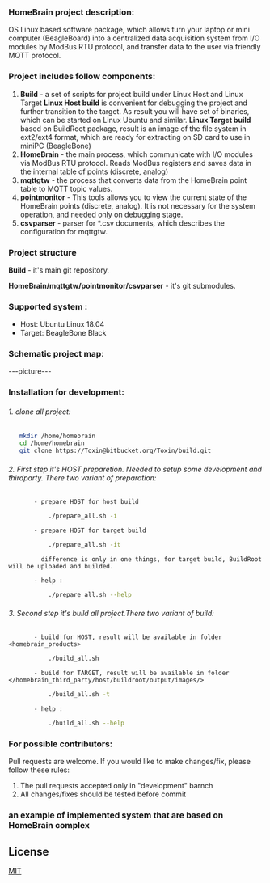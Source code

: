 
### HomeBrain project description:

OS Linux based software package, which allows turn your laptop or mini computer (BeagleBoard) into a centralized 
data acquisition system from I/O modules by ModBus RTU protocol, and transfer data to the user via friendly MQTT protocol.

### Project includes follow components:

1. **Build**        - a set of scripts for project build under Linux Host and Linux Target
                      **Linux Host build** is convenient for debugging the project and further transition to the target.
                      As result you will have set of binaries, which can be started on Linux Ubuntu and similar.
                      **Linux Target build** based on BuildRoot package, result is an image of the file system
                      in ext2/ext4 format, which are ready for extracting on SD card to use in miniPC (BeagleBone)
2. **HomeBrain**    - the main process, which communicate with I/O modules via ModBus RTU protocol.
                      Reads ModBus registers and saves data in the internal table of points (discrete, analog)
3. **mqttgtw**      - the process that converts data from the HomeBrain point table to MQTT topic values.
4. **pointmonitor** - This tools allows you to view the current state of the HomeBrain points (discrete, analog). 
                      It is not necessary for the system operation, and needed only on debugging stage.
5. **csvparser**    - parser for *.csv documents, which describes the configuration for mqttgtw.

### Project structure

**Build** - it's main git repository.

**HomeBrain/mqttgtw/pointmonitor/csvparser** - it's git submodules.

### Supported system :

*   Host: Ubuntu Linux 18.04 
*   Target: BeagleBone Black 

### Schematic project map:

---picture---


### Installation for development:

######  1. clone all project:

```bash
   mkdir /home/homebrain
   cd /home/homebrain
   git clone https://Toxin@bitbucket.org/Toxin/build.git
```

######  2. First step it's HOST preparetion. Needed to setup some development and thirdparty. There two variant of preparation:
           - prepare HOST for host build     

```bash
           ./prepare_all.sh -i
```

           - prepare HOST for target build
```bash
           ./prepare_all.sh -it
```
             difference is only in one things, for target build, BuildRoot will be uploaded and builded.

           - help :
```bash
           ./prepare_all.sh --help
```

######  3. Second step it's build all project.There two variant of build:

           - build for HOST, result will be available in folder <homebrain_products>
```bash
           ./build_all.sh
```

           - build for TARGET, result will be available in folder </homebrain_third_party/host/buildroot/output/images/>
```bash
           ./build_all.sh -t
```

           - help :
```bash
           ./build_all.sh --help
```

### For possible contributors:

Pull requests are welcome.
If you would like to make changes/fix, please follow these rules:

1. The pull requests accepted only in "development" barnch
2. All changes/fixes should be tested before commit


### an example of implemented system that are based on HomeBrain complex

## License
[MIT](https://choosealicense.com/licenses/mit/)